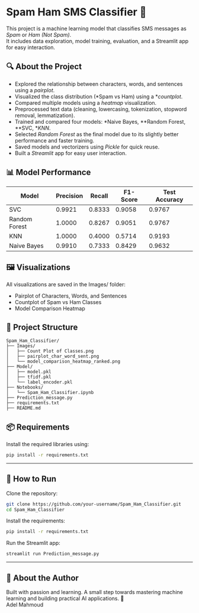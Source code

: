 # Spam Ham SMS Classifier 📩

This project is a machine learning model that classifies SMS messages as *Spam* or *Ham (Not Spam)*.  
It includes data exploration, model training, evaluation, and a Streamlit app for easy interaction.

## 🔍 About the Project

- Explored the relationship between characters, words, and sentences using a *pairplot*.
- Visualized the class distribution (*Spam vs Ham) using a **countplot*.
- Compared multiple models using a *heatmap* visualization.
- Preprocessed text data (cleaning, lowercasing, tokenization, stopword removal, lemmatization).
- Trained and compared four models: *Naive Bayes, **Random Forest, **SVC, **KNN*.
- Selected *Random Forest* as the final model due to its slightly better performance and faster training.
- Saved models and vectorizers using *Pickle* for quick reuse.
- Built a *Streamlit* app for easy user interaction.

## 📊 Model Performance

| Model         | Precision | Recall  | F1-Score | Test Accuracy |
|---------------|-----------|---------|----------|---------------|
| SVC           | 0.9921    | 0.8333  | 0.9058   | 0.9767        |
| Random Forest | 1.0000    | 0.8267  | 0.9051   | 0.9767        |
| KNN           | 1.0000    | 0.4000  | 0.5714   | 0.9193        |
| Naive Bayes   | 0.9910    | 0.7333  | 0.8429   | 0.9632        |

## 🖼 Visualizations

All visualizations are saved in the Images/ folder:

- Pairplot of Characters, Words, and Sentences
- Countplot of Spam vs Ham Classes
- Model Comparison Heatmap

## 📁 Project Structure
```
Spam_Ham_Classifier/
├── Images/
│   ├── Count Plot of Classes.png
│   ├── pairplot_char_word_sent.png
│   └── model_comparison_heatmap_ranked.png
├── Model/
│   ├── model.pkl
│   ├── tfidf.pkl
│   └── label_encoder.pkl
├── Notebooks/
│   └── Spam_Ham_Classifier.ipynb
├── Prediction_message.py
├── requirements.txt
├── README.md
```


## 📦 Requirements

Install the required libraries using:

```bash
pip install -r requirements.txt
```




---

## 🚀 How to Run

Clone the repository:

```bash
git clone https://github.com/your-username/Spam_Ham_Classifier.git
cd Spam_Ham_Classifier
```

Install the requirements:

```bash
pip install -r requirements.txt
```

Run the Streamlit app:

```bash
streamlit run Prediction_message.py
```
---

## 📩 About the Author
Built with passion and learning.
A small step towards mastering machine learning and building practical AI applications. 🚀\
Adel Mahmoud
